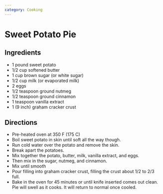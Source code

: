 ```yaml
---
category: Cooking
---
```


# Sweet Potato Pie

## Ingredients

* 1 pound sweet potato
* 1/2 cup softened butter
* 1 cup brown sugar (or white sugar)
* 1/2 cup milk (or evaporated milk)
* 2 eggs
* 1/2 teaspoon ground nutmeg
* 1/2 teaspoon ground cinnamon
* 1 teaspoon vanilla extract
* 1 (9 inch) graham cracker crust

## Directions

* Pre-heated oven at 350 F (175 C)
* Boil sweet potato in skin until soft all the way though.
* Run cold water over the potato and remove the skin.
* Break apart the potatoes.
* Mix together the potato, butter, milk, vanilla extract, and eggs.
* Then mix in the sugar, nutmeg, and cinnamon.
* Mix until smooth
* Pour filling into graham cracker crust, filling the crust about 1/2 to 2/3 full.
* Bake in the oven for 45 minutes or until knife inserted comes out clean.
Pie will swell as it cooks. It will return to normal once cooled.
